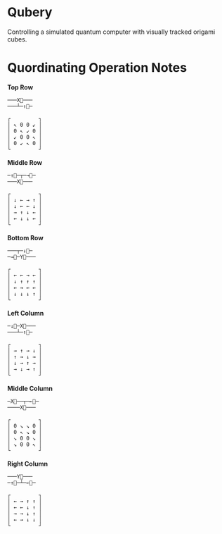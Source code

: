 Qubery
======

Controlling a simulated quantum computer with visually tracked origami cubes.

Quordinating Operation Notes
============================

**Top Row**

    ───X⃞───
    ───┴─↑⃞─
    
    ┌         ┐
    │ ↖ 0 0 ↙ │
    │ 0 ↖ ↙ 0 │
    │ ↙ 0 0 ↖ │
    │ 0 ↙ ↖ 0 │
    └         ┘

**Middle Row**

    ─↑⃞─┬─→⃞─
    ───X⃞───
    
    ┌         ┐
    │ ↓ ← → ↑ │
    │ ↓ ← ← ↓ │
    │ → ↑ ↓ ← │
    │ ← ↓ ↓ ← │
    └         ┘

**Bottom Row**

    ───┬─↓⃞─
    ─→⃞─Y⃞───

    ┌         ┐
    │ ← ← → ← │
    │ ↓ ↑ ↑ ↑ │
    │ ← → ← ← │
    │ ↓ ↓ ↓ ↑ │
    └         ┘

**Left Column**

    ─↓⃞─X⃞───
    ───┴─↑⃞─

    ┌         ┐
    │ → ↑ → ↓ │
    │ ↑ → ↓ → │
    │ ↓ → ↑ → │
    │ → ↓ → ↑ │
    └         ┘

**Middle Column**

    ─X⃞──┬─←⃞─
    ────X⃞───
    
    ┌         ┐
    │ 0 ↘ ↘ 0 │
    │ 0 ↖ ↘ 0 │
    │ ↘ 0 0 ↘ │
    │ ↘ 0 0 ↖ │
    └         ┘

**Right Column**

    ───Y⃞───
    ─↑⃞─┴─←⃞─
    
    ┌         ┐
    │ ← → ↑ ↑ │
    │ ← ← ↓ ↑ │
    │ → → ↓ ↑ │
    │ ← → ↓ ↓ │
    └         ┘
